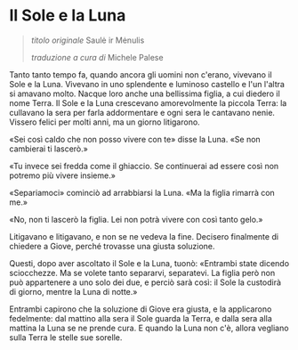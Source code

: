 # Il Sole e la Luna

> *titolo originale* Saulė ir Mėnulis
> 
> *traduzione a cura di* Michele Palese

Tanto tanto tempo fa, quando ancora gli uomini non c'erano, vivevano il Sole e la Luna. Vivevano in uno splendente e luminoso castello e l'un l'altra si amavano molto. Nacque loro anche una bellissima figlia, a cui diedero il nome Terra. Il Sole e la Luna crescevano amorevolmente la piccola Terra: la cullavano la sera per farla addormentare e ogni sera le cantavano nenie. Vissero felici per molti anni, ma un giorno litigarono.

«Sei così caldo che non posso vivere con te» disse la Luna. «Se non cambierai ti lascerò.»

«Tu invece sei fredda come il ghiaccio. Se continuerai ad essere così non potremo più vivere insieme.»

«Separiamoci» cominciò ad arrabbiarsi la Luna. «Ma la figlia rimarrà con me.»

«No, non ti lascerò la figlia. Lei non potrà vivere con così tanto gelo.»

Litigavano e litigavano, e non se ne vedeva la fine. Decisero finalmente di chiedere a Giove, perché trovasse una giusta soluzione.

Questi, dopo aver ascoltato il Sole e la Luna, tuonò: «Entrambi state dicendo sciocchezze. Ma se volete tanto separarvi, separatevi. La figlia però non può appartenere a uno solo dei due, e perciò sarà così: il Sole la custodirà di giorno, mentre la Luna di notte.»

Entrambi capirono che la soluzione di Giove era giusta, e la applicarono fedelmente: dal mattino alla sera il Sole guarda la Terra, e dalla sera alla mattina la Luna se ne prende cura. E quando la Luna non c'è, allora vegliano sulla Terra le stelle sue sorelle.